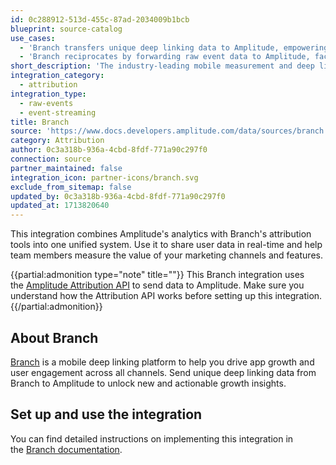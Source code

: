```yaml
---
id: 0c288912-513d-455c-87ad-2034009b1bcb
blueprint: source-catalog
use_cases:
  - 'Branch transfers unique deep linking data to Amplitude, empowering businesses with actionable growth insights derived from mobile activity.'
  - 'Branch reciprocates by forwarding raw event data to Amplitude, facilitating in-depth analysis across mobile devices and platforms for enhanced marketing strategies.'
short_description: 'The industry-leading mobile measurement and deep linking platform, trusted by the top ranking apps to increase efficiency and revenue. The best in mobile use Branch.'
integration_category:
  - attribution
integration_type:
  - raw-events
  - event-streaming
title: Branch
source: 'https://www.docs.developers.amplitude.com/data/sources/branch'
category: Attribution
author: 0c3a318b-936a-4cbd-8fdf-771a90c297f0
connection: source
partner_maintained: false
integration_icon: partner-icons/branch.svg
exclude_from_sitemap: false
updated_by: 0c3a318b-936a-4cbd-8fdf-771a90c297f0
updated_at: 1713820640
---
```

This integration combines Amplitude's analytics with Branch's attribution tools into one unified system. Use it to share user data in real-time and help team members measure the value of your marketing channels and features.

{{partial:admonition type="note" title=""}}
This Branch integration uses the [Amplitude Attribution API](/docs/apis/analytics/attribution) to send data to Amplitude. Make sure you understand how the Attribution API works before setting up this integration.
{{/partial:admonition}}

## About Branch

[Branch](https://branch.io/) is a mobile deep linking platform to help you drive app growth and user engagement across all channels. Send unique deep linking data from Branch to Amplitude to unlock new and actionable growth insights. 

## Set up and use the integration

You can find detailed instructions on implementing this integration in the [Branch documentation](https://help.branch.io/using-branch/docs/data-integration-implementation-guide#5-pass-idmetadata-to-branch-partner-specific).